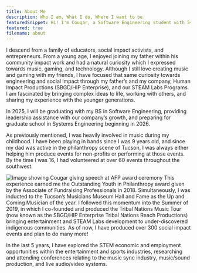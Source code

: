 ```yaml
---
title: About Me
description: Who I am, What I do, Where I want to be.
featuredSnippet: Hi! I'm Cougar, a Software Engineering student with 5+ years of experience leading social impact initiatives and managing complex technical projects. I have a proven track record of producing over 300 community events, including innovative STEAM education programs for underserved communities through Human Impact Productions. I combine strong technical foundation with exceptional project management skills and a passion for leveraging technology for social good. I will be pursuing my Master's degree in Engineering Management starting in 2026, and I am actively job searching! 
featured: true
filename: about
---
```


I descend from a family of educators, social impact activists, and entrepreneurs. From a young age, I enjoyed joining my father within his community impact work and had a natural curiosity which I expressed towards music, gaming, and technology. Although I still love creating music and gaming with my friends, I have focused that same curiosity towards engineering and social impact through my father’s and my company, Human Impact Productions (SBGD/HIP Enterprise), and our STEAM Labs Programs. I am fascinated by bringing complex ideas to life, working with others, and sharing my experience with the younger generations.

In 2025, I will be graduating with my BS in Software Engineering, providing leadership assistance with our company’s growth, and preparing for graduate school in Systems Engineering beginning in 2026. 

As previously mentioned, I was heavily involved in music during my childhood. I have been playing in bands since I was 9 years old, and since my dad was active in the philanthropy scene of Tucson, I was always either helping him produce events for non-profits or performing at those events. By the time I was 16, I had volunteered at over 60 events throughout the southwest.

<img src="/AFP_award.webp" alt="Image showing Cougar giving speech at AFP award ceremony" class="float-right w-1/3 mx-5"/> This experience earned me the Outstanding Youth in Philanthropy award given by the Associate of Fundraising Professionals in 2018. Simultaneously, I was inducted to the Tucson’s Musicians Museum Hall and Fame as the Up and Coming Musician of the year. I followed this momentum into the Summer of 2019, in which I co-founded and produced the Tribal Nations Music Tour (now known as the SBGD/HIP Enterprise Tribal Nations Reach Productions) bringing entertainment and STEAM Labs development to under-discovered indigenous communities. As of now, I have produced over 300 social impact events and plan to do many more!


In the last 5 years, I have explored the STEM economic and employment opportunities within the entertainment and sports industries, researching and attending conferences relating to the music sync industry, music/sound production, and live audio/video systems.